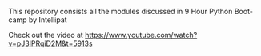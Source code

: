 This repository consists all the modules discussed in 9 Hour Python Boot-camp by Intellipat

Check out the video at https://www.youtube.com/watch?v=pJ3IPRqiD2M&t=5913s
